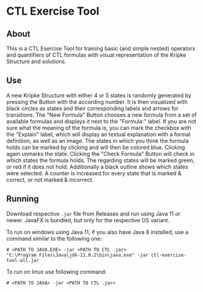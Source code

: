 CTL Exercise Tool
=================
About
-----
This is a CTL Exercise Tool for training basic (and simple nested) operators and quantifiers of CTL formulas with visual representation of the Kripke Structure and solutions.

Use
---
A new Kripke Structure with either 4 or 5 states is randomly generated by pressing the Button with the according number. 
It is then visualized with black circles as states and their corresponding labels and arrows for transitions.
The "New Formula" Button chooses a new formula from a set of available formulas and displays it next to the "Formula:" label.
If you are not sure what the meaning of the formula is, you can mark the checkbox with the "Explain" label, which will display 
an textual explanation with a formal definition, as well as an image. 
The states in which you think the formula holds can be marked by clicking and will then be colored blue. Clicking again unmarks the state.
Clicking the "Check Formula" Button will check in which states the formula holds. The regarding states will be marked green, or red if it does not hold.
Additionally a black outline shows which states were selected.
A counter is increased for every state that is marked & correct, or not marked & incorrect.

Running
-------

Download respective `.jar` file from Releases and run using Java 11 or newer. JavaFX is bundled,
but only for the respective OS variant.

To run on windows using Java 11, if you also have Java 8 installed, use a command
similar to the following one:

    # <PATH TO JAVA.EXE> -jar <PATH TO CTL .jar>
    "C:\Program Files\Java\jdk-11.0.2\bin\java.exe" -jar ctl-exercise-tool-all.jar
    
To run on linux use following command:

    # <PATH TO JAVA> -jar <PATH TO CTL .jar>
    
